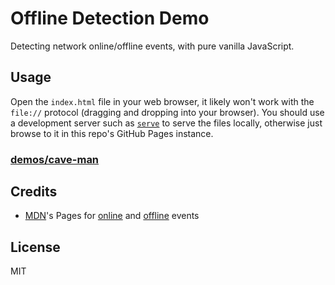 # Offline Detection Demo

Detecting network online/offline events, with pure vanilla JavaScript.

## Usage

Open the `index.html` file in your web browser, it likely won't work with the `file://` protocol (dragging and dropping into your browser). You should use a development server such as [`serve`](http://npm.im/serve) to serve the files locally, otherwise just browse to it in this repo's GitHub Pages instance.

### [demos/cave-man](https://edm00se.codes/demos/offline-detection/)

## Credits

- [MDN](https://developer.mozilla.org/)'s Pages for [online](https://developer.mozilla.org/en-US/docs/Web/Events/online) and [offline](https://developer.mozilla.org/en-US/docs/Web/Events/offline) events

## License

MIT
